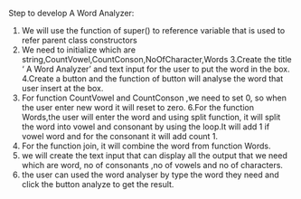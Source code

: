 Step to develop A Word Analyzer:

1. We will use the function of super() to  reference variable that is used to refer parent class constructors
2. We need to initialize  which are string,CountVowel,CountConson,NoOfCharacter,Words
3.Create the title ‘ A Word Analyzer’  and text input for the user to put the word in the box.
4.Create a button and the function of button will analyse the word that user insert at the box. 
 5. For function CountVowel and CountConson ,we need  to set 0, so when the user enter new word it will reset to zero.
6.For the function Words,the user will enter the word and using split function, it will split the word into vowel and consonant by using the loop.It will add 1 if vowel word and for the consonant it will add count 1. 
7. For the function join, it will combine the word from function Words. 
8. we will create the text input that can display all the output that we need which are word, no of consonants ,no of vowels and no of characters. 
9. the user can used the word analyser by type the word they need and click the button analyze to get the result. 
